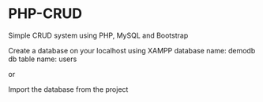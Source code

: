 # PHP-CRUD
Simple CRUD system using PHP, MySQL and Bootstrap


Create a database on your localhost using XAMPP
database name: demodb
db table name: users

or

Import the database from the project
